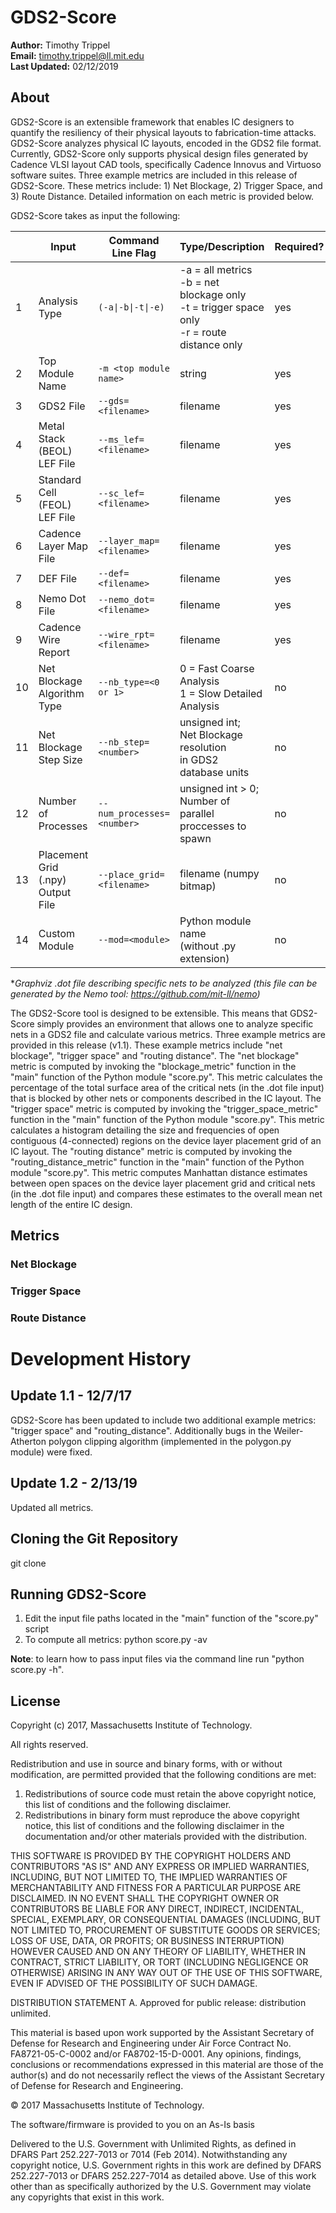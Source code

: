 # GDS2-Score

**Author:**			Timothy Trippel <br>
**Email:**			timothy.trippel@ll.mit.edu <br>
**Last Updated:**	02/12/2019 <br>

## About

GDS2-Score is an extensible framework that enables IC designers to quantify the resiliency of their physical layouts to fabrication-time attacks. GDS2-Score analyzes physical IC layouts, encoded in the GDS2 file format. Currently, GDS2-Score only supports physical design files generated by Cadence VLSI layout CAD tools, specifically Cadence Innovus and Virtuoso software suites. Three example metrics are included in this release of GDS2-Score. These metrics include: 1) Net Blockage, 2) Trigger Space, and 3) Route Distance. Detailed information on each metric is provided below.

GDS2-Score takes as input the following:

|    | Input                         | Command Line Flag             | Type/Description                                                                                                                     | Required? | Default |
|----|-------------------------------|-------------------------------|--------------------------------------------------------------------------------------------------------------------------------------|-----------|---------|
| 1  | Analysis Type                 | `(-a\|-b\|-t\|-e)`               | -a = all metrics<br> -b = net blockage only<br> -t = trigger space only<br> -r = route distance only | yes       | none    |
| 2  | Top Module Name               | `-m <top module name>`        | string                                                                                                                               | yes       | none    |
| 3  | GDS2 File                     | `--gds=<filename>`            | filename                                                                                                                             | yes       | none    |
| 4  | Metal Stack (BEOL)<br>LEF File   | `--ms_lef=<filename>`         | filename                                                                                                                             | yes       | none    |
| 5  | Standard Cell (FEOL)<br>LEF File | `--sc_lef=<filename>`         | filename                                                                                                                             | yes       | none    |
| 6  | Cadence Layer Map File        | `--layer_map=<filename>`      | filename                                                                                                                             | yes       | none    |
| 7  | DEF File                      | `--def=<filename>`            | filename                                                                                                                             | yes       | none    |
| 8  | Nemo Dot File                 | `--nemo_dot=<filename>`       | filename                                                                                                                             | yes       | none    |
| 9  | Cadence Wire Report           | `--wire_rpt=<filename>`       | filename                                                                                                                             | yes       | none    |
| 10 | Net Blockage<br>Algorithm Type   | `--nb_type=<0 or 1>`          | 0 = Fast Coarse Analysis<br> 1 = Slow Detailed Analysis                                                                              | no        | 1       |
| 11 | Net Blockage<br>Step Size        | `--nb_step=<number>`          | unsigned int;<br> Net Blockage resolution<br> in GDS2 database units                                                                 | no        | 1       |
| 12 | Number of Processes           | `--num_processes=<number>`    | unsigned int > 0;<br> Number of parallel<br>  proccesses to spawn                                                                    | no        | 1       |
| 13 | Placement Grid<br>(.npy) Output File    | `--place_grid=<filename>` | filename (numpy bitmap)                                                                                                              | no        | NULL    |
| 14 | Custom Module                 | `--mod=<module>`  | Python module name<br> (without .py extension)                                                                                       | no        | NULL    |

\**Graphviz .dot file describing specific nets to be analyzed (this file can be generated by the Nemo tool: https://github.com/mit-ll/nemo)*

The GDS2-Score tool is designed to be extensible. This means that GDS2-Score simply provides an environment that allows one to analyze specific nets in a GDS2 file and calculate various metrics. Three example metrics are provided in this release (v1.1). These example metrics include "net blockage", "trigger space" and "routing distance". The "net blockage" metric is computed by invoking the "blockage_metric" function in the "main" function of the Python module "score.py". This metric calculates the percentage of the total surface area of the critical nets (in the .dot file input) that is blocked by other nets or components described in the IC layout. The "trigger space" metric is computed by invoking the "trigger_space_metric" function in the "main" function of the Python module "score.py". This metric calculates a histogram detailing the size and frequencies of open contiguous (4-connected) regions on the device layer placement grid of an IC layout. The "routing distance" metric is computed by invoking the "routing_distance_metric" function in the "main" function of the Python module "score.py". This metric computes Manhattan distance estimates between open spaces on the device layer placement grid and critical nets (in the .dot file input) and compares these estimates to the overall mean net length of the entire IC design.

## Metrics

### Net Blockage
### Trigger Space
### Route Distance

# Development History

## Update 1.1 - 12/7/17
GDS2-Score has been updated to include two additional example metrics: "trigger space" and "routing_distance". Additionally bugs in the Weiler-Atherton polygon clipping algorithm (implemented in the polygon.py module) were fixed.

## Update 1.2 - 2/13/19
Updated all metrics.

## Cloning the Git Repository
git clone <GDS2-Score Repository URL>

## Running GDS2-Score

1. Edit the input file paths located in the "main" function of the "score.py" script
2. To compute all metrics: python score.py -av 

**Note**: to learn how to pass input files via the command line run "python score.py -h".

## License
Copyright (c) 2017, Massachusetts Institute of Technology.

All rights reserved.

Redistribution and use in source and binary forms, with or without
modification, are permitted provided that the following conditions are met:

1. Redistributions of source code must retain the above copyright notice, this
   list of conditions and the following disclaimer.
2. Redistributions in binary form must reproduce the above copyright notice,
   this list of conditions and the following disclaimer in the documentation
   and/or other materials provided with the distribution.

THIS SOFTWARE IS PROVIDED BY THE COPYRIGHT HOLDERS AND CONTRIBUTORS "AS IS" AND
ANY EXPRESS OR IMPLIED WARRANTIES, INCLUDING, BUT NOT LIMITED TO, THE IMPLIED
WARRANTIES OF MERCHANTABILITY AND FITNESS FOR A PARTICULAR PURPOSE ARE
DISCLAIMED. IN NO EVENT SHALL THE COPYRIGHT OWNER OR CONTRIBUTORS BE LIABLE FOR
ANY DIRECT, INDIRECT, INCIDENTAL, SPECIAL, EXEMPLARY, OR CONSEQUENTIAL DAMAGES
(INCLUDING, BUT NOT LIMITED TO, PROCUREMENT OF SUBSTITUTE GOODS OR SERVICES;
LOSS OF USE, DATA, OR PROFITS; OR BUSINESS INTERRUPTION) HOWEVER CAUSED AND
ON ANY THEORY OF LIABILITY, WHETHER IN CONTRACT, STRICT LIABILITY, OR TORT
(INCLUDING NEGLIGENCE OR OTHERWISE) ARISING IN ANY WAY OUT OF THE USE OF THIS
SOFTWARE, EVEN IF ADVISED OF THE POSSIBILITY OF SUCH DAMAGE.

DISTRIBUTION STATEMENT A. Approved for public release: distribution unlimited.

This material is based upon work supported by the Assistant Secretary of Defense
for Research and Engineering under Air Force Contract No. FA8721-05-C-0002
and/or FA8702-15-D-0001. Any opinions, findings, conclusions or recommendations
expressed in this material are those of the author(s) and do not necessarily
reflect the views of the Assistant Secretary of Defense for Research and
Engineering.

© 2017 Massachusetts Institute of Technology.

The software/firmware is provided to you on an As-Is basis

Delivered to the U.S. Government with Unlimited Rights, as defined in DFARS Part
252.227-7013 or 7014 (Feb 2014). Notwithstanding any copyright notice, U.S.
Government rights in this work are defined by DFARS 252.227-7013 or DFARS
252.227-7014 as detailed above. Use of this work other than as specifically
authorized by the U.S. Government may violate any copyrights that exist in this
work.

